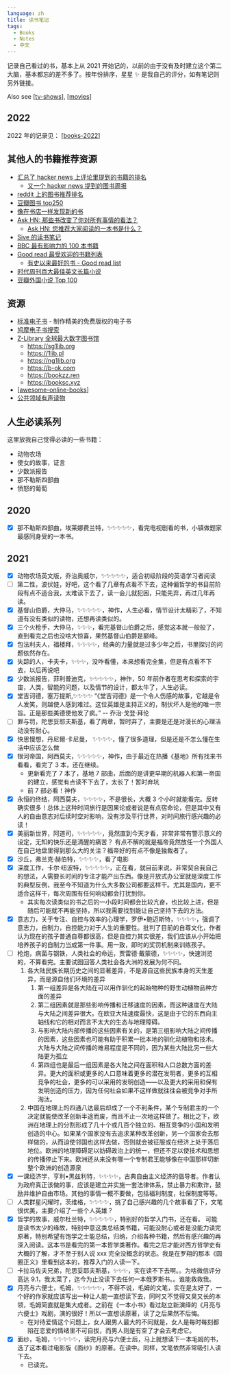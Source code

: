 ```yaml
---
language: zh
title: 读书笔记
tags:
  - Books
  - Notes
  - 中文
---
```


记录自己看过的书，基本上从 2021 开始记的，以前的由于没有及时建立这个第二大脑，基本都忘的差不多了。按年份排序，星星 ✨ 是我自己的评分，如有笔记则另外链接。

Also see [[tv-shows]], [[movies]]

## 2022

2022 年的记录见： [[books-2022]]

## 其他人的书籍推荐资源

- [汇总了 hacker news 上评论里提到的书籍的排名](https://hacker-recommended-books.vercel.app/)
  - [又一个 hacker news 提到的图书周报](https://hackernewsbooks.com/top-books-on-hacker-news)
- [reddit 上的图书推荐排名](https://www.redditreads.com/)
- [豆瓣图书 top250](https://book.douban.com/top250)
- [像在书店一样发现新的书](https://shepherd.com/)
- [Ask HN: 那些书改变了你对所有事情的看法？](https://news.ycombinator.com/item?id=19087418)
  - [Ask HN: 您推荐大家阅读的一本书是什么？](https://hn.buzzing.cc/hn/30241190/)
- [Sive 的读书笔记](https://sive.rs/book)
- [BBC 最有影响力的 100 本书籍](https://en.wikipedia.org/wiki/BBC_list_of_100_%22most_inspiring%22_novels)
- [Good read 最受欢迎的书籍列表](https://www.goodreads.com/list/popular_lists)
  - [有史以来最好的书 - Good read list](https://www.goodreads.com/list/show/1.Best_Books_Ever)
- [时代周刊百大最佳英文长篇小说](https://zh.wikipedia.org/wiki/%E6%99%82%E4%BB%A3%E9%9B%9C%E8%AA%8C%E7%99%BE%E5%A4%A7%E8%8B%B1%E6%96%87%E5%B0%8F%E8%AA%AA)
- [豆瓣外国小说 Top 100](https://m.douban.com/subject_collection/ECY45E4YA)

## 资源

- [标准电子书](https://standardebooks.org/) - 制作精美的免费版权的电子书
- [鸠摩电子书搜索](https://www.jiumodiary.com/)
- [Z-Library 全球最大数字图书馆](https://zh.z-lib.org/)
  - <https://sg1lib.org>
  - <https://1lib.pl>
  - <https://ng1lib.org>
  - <https://b-ok.com>
  - <https://bookzz.ren>
  - <https://booksc.xyz>
- [[awesome-online-books]]
- [公共领域有声读物](https://librivox.org/)

## 人生必读系列

这里放我自己觉得必读的一些书籍：

- 动物农场
- 使女的故事，证言
- 少数派报告
- 那不勒斯四部曲
- 愤怒的葡萄

## 2020

- [x] 那不勒斯四部曲，埃莱娜费兰特，✨✨✨✨✨，看完电视剧看的书，小镇做题家最感同身受的一本书。

## 2021

- [x] 动物农场英文版，乔治奥威尔，✨✨✨✨✨，适合初级阶段的英语学习者阅读
- [ ] 第二性，波伏娃，好吧，这个看了几章有点看不下去，这种偏哲学的书目前阶段有点不适合我，太难读下去了，读一会儿就犯困，只能先弃，再过几年再读。
- [x] 基督山伯爵，大仲马，✨✨✨✨✨，神作，人生必看，情节设计太精彩了，不知道有没有类似的读物，还想再读类似的。
- [x] 三个火枪手，大仲马，✨✨✨，看完基督山伯爵之后，感觉这本就一般般了，直到看完之后也没啥大惊喜，果然基督山伯爵是巅峰。
- [x] 包法利夫人，福楼拜，✨✨✨✨，经典的力量就是过多少年之后，书里探讨的问题依然存在。
- [x] 失踪的人，卡夫卡，✨✨✨，没咋看懂，本来想看完全集，但是有点看不下去，以后再说吧
- [x] 少数派报告，菲利普迪克，✨✨✨✨✨，神作，50 年前作者在思考和探索的宇宙，人类，智能的问题，以及情节的设计，都太牛了，人生必读。
- [x] 堂吉诃德，塞万提斯,✨✨✨✨ “《堂吉诃德》是一个令人伤感的故事，它越是令人发笑，则越使人感到难过。这位英雄是主持正义的，制伏坏人是他的唯一宗旨。正是那些美德使他发了疯。” -- 乔治·戈登·拜伦
- [ ] 罪与罚，陀思妥耶夫斯基，看了两章，暂时弃了，主要是还是对漫长的心理活动没有耐心。
- [x] 快思慢想，丹尼爾·卡尼曼， ✨✨✨✨，懂了很多道理，但是还是不怎么懂在生活中应该怎么做
- [x] 银河帝国，阿西莫夫，✨✨✨✨✨，神作，由于最近在热播《基地》所有找来书看看，看完了 3 本，还在继续。
  - 更新看完了 7 本了，基地 7 部曲，后面的是讲更早期的机器人和第一帝国的建立，感觉有点读不下去了，太长了！暂时弃坑
  - 前 7 部必看！神作
- [x] 永恒的终结，阿西莫夫，✨✨✨✨，不是很长，大概 3 个小时就能看完。反转确实很多！总体上这种时间旅行是因果论或者说是有点宿命论，但是其中又有人的自由意志对后续时空对影响，没有涉及平行世界，对时间旅行感兴趣的必读！
- [x] 美丽新世界，阿道司，✨✨✨✨✨，竟然直到今天才看，非常非常有警示意义的设定，无知的快乐还是清醒的痛苦？ 有点不解的就是福帝竟然放任一个外国人在自己地盘里得到那么大的关注？福帝好的有点不像是独裁者了。
- [x] 沙丘，弗兰克·赫伯特，✨✨✨✨，看了电影
- [x] 深度工作，卡尔·纽波特，✨✨✨✨✨，正在看，就目前来说，非常契合我自己的想法，人需要长时间的专注才能产出东西。像是开放式办公室就是深度工作的典型反例，我至今不知道为什么大多数公司都要这样干。尤其是国内，更不适合这样干，每次周围有任何响动都会打扰到你。
  - 其实每次读类似的书之后的一小段时间都会比较亢奋，也比较上进，但是随后可能就不再能坚持，所以我需要找到能让自己坚持下去的方法。
- [x] 意志力，关于专注、自控与效率的心理学，罗伊•鲍迈斯特，✨✨✨✨，强调了意志力，自制力，自控能力对于人生的重要性。批判了目前的自尊文化，作者认为现在的孩子普通自尊都很高，但是自控力其实很差，我们应该从小开始把培养孩子的自制力当成第一件事。用一致，即时的奖罚机制来训练孩子。
- [ ] 枪炮，病菌与钢铁，人类社会的命运，贾雷德·戴蒙德，✨✨✨✨，快速浏览的，不算看完。主要试图回答人类社会各大洲的发展为何不同。
  1. 各大陆民族长期历史之间的显著差异，不是源自这些民族本身的天生差异，而是源自他们环境的差异
     1. 第一组差异是各大陆在可以用作驯化的起始物种的野生动植物品种方面的差异
     2. 第二组因素就是那些影响传播和迁移速度的因素，而这种速度在大陆与大陆之间差异很大。在欧亚大陆速度最快，这是由于它的东西向主轴线和它的相对而言不太大的生态与地理障碍。
     3. 与影响大陆内部传播的这些因素有关的，是第三组影响大陆之间传播的因素，这些因素也可能有助于积累一批本地的驯化动植物和技术。大陆与大陆之间传播的难易程度是不同的，因为某些大陆比另一些大陆更为孤立
     4. 第四组也是最后一组因素是各大陆之间在面积和人口总数方面的差异。更大的面积或更多的人口意味着更多的潜在发明者，更多的互相竞争的社会，更多的可以采用的发明创造——以及更大的采用和保有发明创造的压力，因为任何社会如果不这样做就往往会被竞争对手所淘汰。
  2. 中国在地理上的四通八达最后却成了一个不利条件，某个专制君主的一个决定就能使改革创新半途而废，而且不止一次地这样做了。相比之下，欧洲在地理上的分割形成了几十个或几百个独立的、相互竞争的小国和发明创造的中心。如果某个国家没有去追求某种改革创新，另一个国家会去那样做的，从而迫使邻国也这样去做，否则就会被征服或在经济上处于落后地位。欧洲的地理障碍足以妨碍政治上的统一，但还不足以使技术和思想的传播停止下来。欧洲还从来没有哪一个专制君王能够像在中国那样切断整个欧洲的创造源泉
- [x] 一课经济学，亨利•黑兹利特，✨✨✨✨，古典自由主义经济的倡导者。作者认为政府真正该做的事，应该是建立并实施一套法律体系，禁止暴力和欺诈，鼓励并维护自由市场。其他的事情一概不要做，包括福利制度，社保制度等等。
- [ ] 人类群星闪耀时，茨维格，✨✨✨✨，挑了自己感兴趣的几个故事看了下，文笔很优美，主要介绍了一些个人英雄？
- [x] 哲学的故事，威尔杜兰特，✨✨✨✨✨，特别好的哲学入门书，还在看。 可能是读书太少的缘故，特别中意这类总结类书籍，可能没耐心或者是没能力读完原著，特别希望有饱学之士能总结，归纳，介绍各种书籍，然后有感兴趣的再深入阅读。这本书是看完的第一本哲学类著作。看完之后才能对西方哲学史有大概的了解，才不至于别人说 xxx 完全没概念的状态。我是在罗翔的那本《圆圈正义》里看到这本的，推荐入门的人读一下。
- [ ] 卡拉马佐夫兄弟，陀思妥耶夫斯基，✨✨✨，实在读不下去啊。。为啥微信评分高达 9.1，我太菜了，迄今为止没读下去任何一本俄罗斯书。。谁能救救我。
- [x] 月亮与六便士，毛姆，✨✨✨✨✨，不得不说，毛姆的文笔，实在是太好了，一个好的作家就应该写出一种让人能一直想读下去，同时又不觉得又臭又长的本领，毛姆简直就是集大成者。之前在《一本小书》看过赵立新演绎的《月亮与六便士》戏剧，演的很好！所以一直想读原著，读了之后果然不后悔。
  - 在对待爱情这个问题上，女人跟男人最大的不同就是，女人是每时每刻都陷在恋爱的情绪里不可自拔，而男人则是有空了才会去考虑它。
- [x] 面纱，毛姆，✨✨✨✨✨，读完月亮与六便士后，马上就想读下一本毛姆的书，选了这本看过电影版《面纱》的原著。在读中。同样，文笔依然非常吸引人读下去。
  - 已读完。

[//begin]: # "Autogenerated link references for markdown compatibility"
[tv-shows]: tv-shows.md "电视剧笔记"
[movies]: movies.md "电影笔记"
[books-2022]: books-2022.md "2022年读书笔记"
[awesome-online-books]: awesome-online-books.md "收集可以在线阅读的书籍"
[//end]: # "Autogenerated link references"

